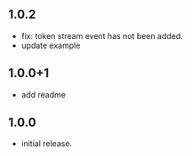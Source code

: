 


## 1.0.2

* fix: token stream  event has not been added.
* update example


## 1.0.0+1

* add readme

## 1.0.0

* initial release.
